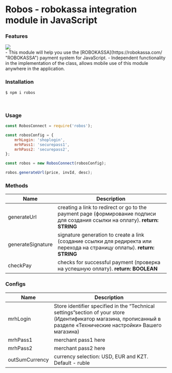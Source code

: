 <h1>
Robos - robokassa integration module in JavaScript
</h1>

### Features

<img src="https://robokassa.com/img/16548865.svg">
<br/>
- This module will help you use the [ROBOKASSA](https://robokassa.com/ "ROBOKASSA") payment system for JavaScript.
- Independent functionality in the implementation of the class, allows mobile use of this module anywhere in the application.

### Installation
```shell
$ npm i robos
```

<br/>

### Usage

````js
const RobosConnect = require('robos');

const robosConfig = {
	mrhLogin: 'shoplogin',
	mrhPass1: 'securepass1',
	mrhPass2: 'securepass2',
};

const robos = new RobosConnect(robosConfig);

robos.generateUrl(price, invId, desc);
````

### Methods

| Name  |  Description |
| ------------ | ------------ |
| generateUrl  |  creating a link to redirect or go to the payment page (формирование подписи для создания ссылки на оплату). **return: STRING** |
|  generateSignature | signature generation to create a link (создание ссылки для редиректа или перехода на страницу оплаты). **return: STRING**  |
| checkPay | checks for successful payment (проверка на успешную оплату). **return: BOOLEAN** |

### Configs
|  Name  |  Description  |
| ------------ | ------------ |
| mrhLogin  | Store identifier specified in the “Technical settings”section of your store (Идентификатор магазина, прописанный в разделе «Технические настройки» Вашего магазина)   |
|  mrhPass1  |  merchant pass1 here |
|  mrhPass2  |  merchant pass2 here |
|  outSumCurrency  |  currency selection: USD, EUR and KZT. Default - ruble |



